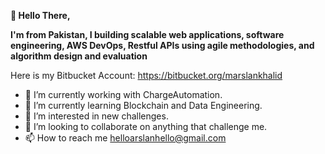 **👋 Hello There,**

**I'm from Pakistan, I building scalable web applications, software engineering, AWS DevOps, Restful APIs using agile methodologies, and algorithm design and evaluation**

Here is my Bitbucket Account: https://bitbucket.org/marslankhalid

- 🔭 I’m currently working with ChargeAutomation.
- 🌱 I’m currently learning Blockchain and Data Engineering.
- 👀 I’m interested in new challenges.
- 💞️ I’m looking to collaborate on anything that challenge me.
- 📫 How to reach me helloarslanhello@gmail.com

<!---
marslankhalid/marslankhalid is a ✨ special ✨ repository because its `README.md` (this file) appears on your GitHub profile.
You can click the Preview link to take a look at your changes.
--->
